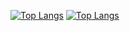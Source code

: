 [![Top Langs](https://github-readme-stats.vercel.app/api/top-langs/?username=Hafflationist&layout=compact&theme=radical)](https://github.com/anuraghazra/github-readme-stats)
[![Top Langs](https://github-readme-stats.vercel.app/api/top-langs/?username=P1NHE4D&layout=compact&theme=radical)](https://github.com/anuraghazra/github-readme-stats)
